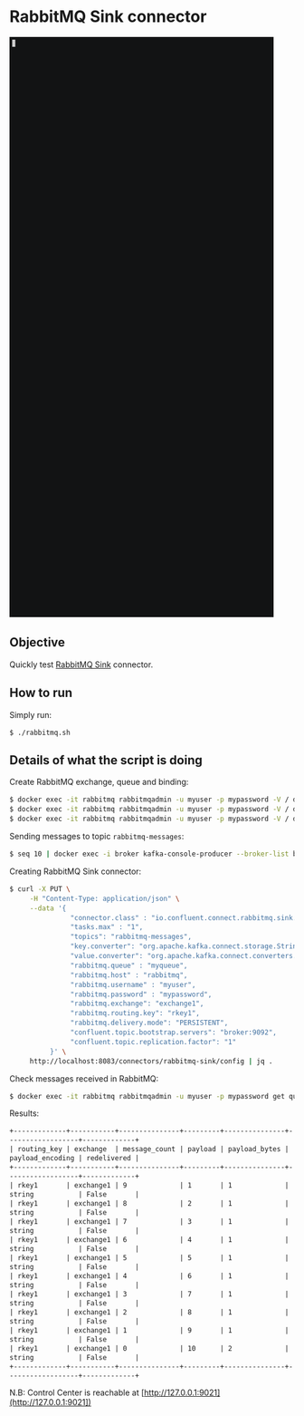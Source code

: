 # RabbitMQ Sink connector

![asciinema](https://github.com/vdesabou/gifs/blob/master/connect/connect-rabbitmq-sink/asciinema.gif?raw=true)

## Objective

Quickly test [RabbitMQ Sink](https://docs.confluent.io/current/connect/kafka-connect-rabbitmq/sink/index.html#rabbitmq-sink-connector-for-cp) connector.


## How to run

Simply run:

```
$ ./rabbitmq.sh
```

## Details of what the script is doing

Create RabbitMQ exchange, queue and binding:

```bash
$ docker exec -it rabbitmq rabbitmqadmin -u myuser -p mypassword -V / declare exchange name=exchange1 type=direct
$ docker exec -it rabbitmq rabbitmqadmin -u myuser -p mypassword -V / declare queue name=queue1 durable=true
$ docker exec -it rabbitmq rabbitmqadmin -u myuser -p mypassword -V / declare binding source=exchange1 destination=queue1 routing_key=rkey1
```

Sending messages to topic `rabbitmq-messages`:

```bash
$ seq 10 | docker exec -i broker kafka-console-producer --broker-list broker:9092 --topic rabbitmq-messages
```

Creating RabbitMQ Sink connector:

```bash
$ curl -X PUT \
     -H "Content-Type: application/json" \
     --data '{
               "connector.class" : "io.confluent.connect.rabbitmq.sink.RabbitMQSinkConnector",
               "tasks.max" : "1",
               "topics": "rabbitmq-messages",
               "key.converter": "org.apache.kafka.connect.storage.StringConverter",
               "value.converter": "org.apache.kafka.connect.converters.ByteArrayConverter",
               "rabbitmq.queue" : "myqueue",
               "rabbitmq.host" : "rabbitmq",
               "rabbitmq.username" : "myuser",
               "rabbitmq.password" : "mypassword",
               "rabbitmq.exchange": "exchange1",
               "rabbitmq.routing.key": "rkey1",
               "rabbitmq.delivery.mode": "PERSISTENT",
               "confluent.topic.bootstrap.servers": "broker:9092",
               "confluent.topic.replication.factor": "1"
          }' \
     http://localhost:8083/connectors/rabbitmq-sink/config | jq .
```

Check messages received in RabbitMQ:

```bash
$ docker exec -it rabbitmq rabbitmqadmin -u myuser -p mypassword get queue=queue1 count=10
```

Results:

```
+-------------+-----------+---------------+---------+---------------+------------------+-------------+
| routing_key | exchange  | message_count | payload | payload_bytes | payload_encoding | redelivered |
+-------------+-----------+---------------+---------+---------------+------------------+-------------+
| rkey1       | exchange1 | 9             | 1       | 1             | string           | False       |
| rkey1       | exchange1 | 8             | 2       | 1             | string           | False       |
| rkey1       | exchange1 | 7             | 3       | 1             | string           | False       |
| rkey1       | exchange1 | 6             | 4       | 1             | string           | False       |
| rkey1       | exchange1 | 5             | 5       | 1             | string           | False       |
| rkey1       | exchange1 | 4             | 6       | 1             | string           | False       |
| rkey1       | exchange1 | 3             | 7       | 1             | string           | False       |
| rkey1       | exchange1 | 2             | 8       | 1             | string           | False       |
| rkey1       | exchange1 | 1             | 9       | 1             | string           | False       |
| rkey1       | exchange1 | 0             | 10      | 2             | string           | False       |
+-------------+-----------+---------------+---------+---------------+------------------+-------------+
```

N.B: Control Center is reachable at [http://127.0.0.1:9021](http://127.0.0.1:9021])
